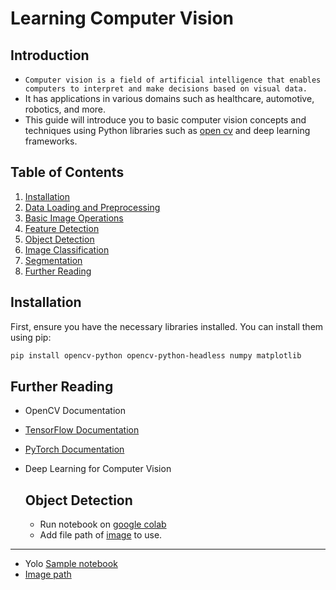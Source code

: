 # Learning Computer Vision
## Introduction
- `Computer vision is a field of artificial intelligence that enables computers to interpret and make decisions based on visual data.`
- It has applications in various domains such as healthcare, automotive, robotics, and more.
- This guide will introduce you to basic computer vision concepts and techniques using Python libraries such as [open cv](https://opencv.org/) and deep learning frameworks.

## Table of Contents
1. [Installation](#Installation)
2. [Data Loading and Preprocessing](#data-loading-and-preprocessing)
3. [Basic Image Operations](#basic-image-operations)
4. [Feature Detection](#feature-detection)
5. [Object Detection](#object-detection)
6. [Image Classification](#image-classification)
7. [Segmentation](#segmentation)
8. [Further Reading](#further-reading)

## Installation
First, ensure you have the necessary libraries installed. You can install them using pip:

```bash
pip install opencv-python opencv-python-headless numpy matplotlib
```

## Further Reading
- OpenCV Documentation
- [TensorFlow Documentation](https://www.tensorflow.org/api_docs)
- [PyTorch Documentation](https://pytorch.org/docs/stable/index.html)
- Deep Learning for Computer Vision

  ## Object Detection
  - Run notebook on [google colab](https://colab.research.google.com/drive/14pwNtwzQpma-wbmsds8EUn5LHT5Mw3Rf#scrollTo=kmHer8RGY9Ke)
  - Add file path of [image](https://github.com/swalehmwadime/Computer_Vision_Notebooks/blob/main/snow-ai.jpg) to use.
 ------
  - Yolo [Sample notebook](https://colab.research.google.com/drive/10Zj3N8OKqHRZ74Qo9kFyE3odv4mmspkd#scrollTo=9ptGgriBdCzu)
  - [Image path](https://github.com/swalehmwadime/Computer_Vision_Notebooks/blob/main/image1.jpg)
